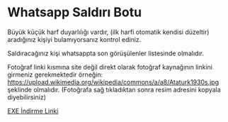 # Whatsapp Saldırı Botu
Büyük küçük harf duyarlılığı vardır, (ilk harfi otomatik kendisi düzeltir) aradığınız kişiyi bulamıyorsanız kontrol ediniz.

Saldıracağınız kişi whatsappta son görüşülenler listesinde olmalıdır.

Fotoğraf linki kısmına site değil direkt olarak fotoğraf kaynağının linkini girmeniz gerekmektedir örneğin: https://upload.wikimedia.org/wikipedia/commons/a/a8/Ataturk1930s.jpg şeklinde olmalıdır. (Fotoğrafa sağ tıkladıktan sonra resim adresini kopyala diyebilirsiniz)  

[EXE İndirme Linki](https://drive.google.com/file/d/1ug94yMp5xVTojfWjGegz2gzPHpp4GNUU/view?usp=sharing)
